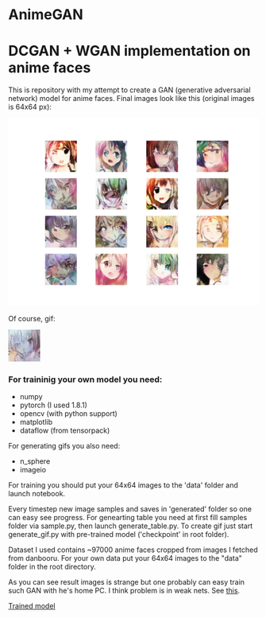 # AnimeGAN
DCGAN + WGAN implementation on anime faces
=======
This is repository with my attempt to create a GAN (generative adversarial network) model for anime faces.
Final images look like this (original images is 64x64 px):

![Sample faces](demo_images/table.png)

Of course, gif:

![Images on curve](demo_images/out.gif)

### For traininig your own model you need:
* numpy
* pytorch (I used 1.8.1)
* opencv (with python support)
* matplotlib
* dataflow (from tensorpack)

For generating gifs you also need:
* n_sphere
* imageio

For training you should put your 64x64 images to the 'data' folder and launch notebook.

Every timestep new image samples and saves in 'generated' folder so one can easy see progress. For genearting table you need at first fill samples folder via sample.py, then launch generate_table.py. To create gif just start generate_gif.py with pre-trained model ('checkpoint' in root folder).

Dataset I used contains ~97000 anime faces cropped from images I fetched from danbooru.
For your own data put your 64x64 images to the "data" folder in the root directory.

As you can see result images is strange but one probably can easy train such GAN with he's home PC. I think problem is in weak nets. See [this](https://arxiv.org/abs/1708.05509).

[Trained model](https://drive.google.com/drive/folders/1zAQ7ES28w-Zh7e0o8eoNreOKblb6VeBO?usp=sharing)